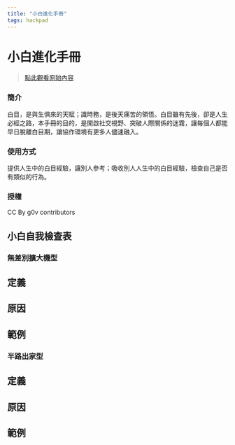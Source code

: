 ```yaml
---
title: "小白進化手冊"
tags: hackpad
---
```


# 小白進化手冊

> [點此觀看原始內容](https://g0v.hackpad.tw/oivH0aufKA4)


### 簡介

白目，是與生俱來的天賦；識時務，是後天痛苦的領悟。白目雖有先後，卻是人生必經之路，本手冊的目的，是開啟社交視野、突破人際關係的迷霧，讓每個人都能早日脫離白目期，讓協作環境有更多人儘速融入。

### 使用方式

提供人生中的白目經驗，讓別人參考；吸收別人人生中的白目經驗，檢查自己是否有類似的行為。

### 授權

CC By g0v contributors

## 小白自我檢查表


### 無差別擴大機型

定義
-
原因
-
範例
-

### 半路出家型

定義
-
原因
-
範例
-


